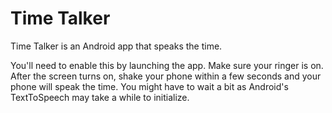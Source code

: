 # Time Talker

Time Talker is an Android app that speaks the time.

You'll need to enable this by launching the app. Make sure your ringer is on.
After the screen turns on, shake your phone within a few seconds and your phone
will speak the time. You might have to wait a bit as Android's TextToSpeech may
take a while to initialize.
